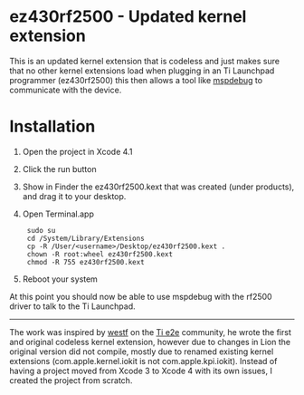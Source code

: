 ez430rf2500 - Updated kernel extension
======================================

This is an updated kernel extension that is codeless and just makes sure that
no other kernel extensions load when plugging in an Ti Launchpad programmer
(ez430rf2500) this then allows a tool like [mspdebug][1] to communicate with
the device.


# Installation

1. Open the project in Xcode 4.1
2. Click the run button
3. Show in Finder the ez430rf2500.kext that was created (under products), and
   drag it to your desktop.
4. Open Terminal.app

        sudo su
        cd /System/Library/Extensions
        cp -R /User/<username>/Desktop/ez430rf2500.kext .
        chown -R root:wheel ez430rf2500.kext
        chmod -R 755 ez430rf2500.kext

5. Reboot your system

At this point you should now be able to use mspdebug with the rf2500 driver to
talk to the Ti Launchpad.

---

The work was inspired by [westf][2] on the [Ti e2e][3] community, he wrote the
first and original codeless kernel extension, however due to changes in Lion
the original version did not compile, mostly due to renamed existing kernel
extensions (com.apple.kernel.iokit is not com.apple.kpi.iokit). Instead of
having a project moved from Xcode 3 to Xcode 4 with its own issues, I created
the project from scratch.

[1]: http://mspdebug.sourceforge.net/
[2]: http://e2e.ti.com/support/microcontrollers/msp43016-bit_ultra-low_power_mcus/f/166/p/18554/212659.aspx#212659
[3]: http://e2e.ti.com/

